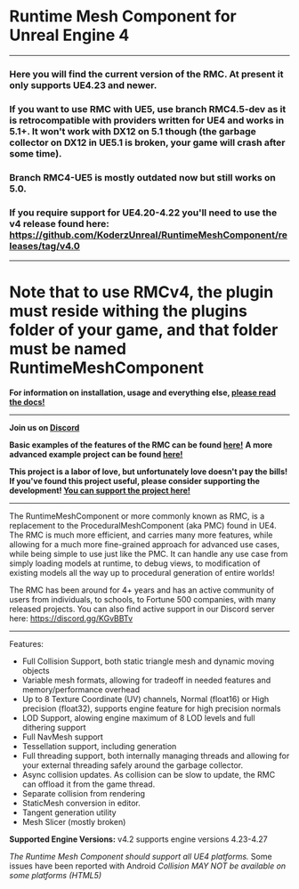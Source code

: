 # Runtime Mesh Component for Unreal Engine 4
---
### Here you will find the current version of the RMC. At present it only supports UE4.23 and newer.  
### If you want to use RMC with UE5, use branch RMC4.5-dev as it is retrocompatible with providers written for UE4 and works in 5.1+. It won't work with DX12 on 5.1 though (the garbage collector on DX12 in UE5.1 is broken, your game will crash after some time).
### Branch RMC4-UE5 is mostly outdated now but still works on 5.0.
### If you require support for UE4.20-4.22 you'll need to use the v4 release found here: https://github.com/KoderzUnreal/RuntimeMeshComponent/releases/tag/v4.0
---
# Note that to use RMCv4, the plugin must reside withing the plugins folder of your game, and that folder must be named RuntimeMeshComponent

**For information on installation, usage and everything else, [please read the docs!](https://runtimemesh.koderz.io/)**

---
**Join us on [Discord](https://discord.gg/KGvBBTv)**

**Basic examples of the features of the RMC can be found [here!](https://github.com/TriAxis-Games/RuntimeMeshComponent-Examples)**
**A more advanced example project can be found [here!](https://github.com/Moddingear/Hexagons)**

**This project is a labor of love, but unfortunately love doesn't pay the bills!
If you've found this project useful, please consider supporting the development!
[You can support the project here!](https://github.com/Koderz/RuntimeMeshComponent/wiki/Support-the-development!)**

---

The RuntimeMeshComponent or more commonly known as RMC, is a replacement to the ProceduralMeshComponent (aka PMC) found in UE4. The RMC is much more efficient, and carries many more features, while allowing for a much more fine-grained approach for advanced use cases, while being simple to use just like the PMC. It can handle any use case from simply loading models at runtime, to debug views, to modification of existing models all the way up to procedural generation of entire worlds!

The RMC has been around for 4+ years and has an active community of users from individuals, to schools, to Fortune 500 companies, with many released projects. You can also find active support in our Discord server here: https://discord.gg/KGvBBTv

---

Features:
* Full Collision Support, both static triangle mesh and dynamic moving objects
* Variable mesh formats, allowing for tradeoff in needed features and memory/performance overhead
* Up to 8 Texture Coordinate (UV) channels, Normal (float16) or High precision (float32), supports engine feature for high precision normals
* LOD Support, alowing engine maximum of 8 LOD levels and full dithering support
* Full NavMesh support
* Tessellation support, including generation
* Full threading support, both internally managing threads and allowing for your external threading safely around the garbage collector.
* Async collision updates. As collision can be slow to update, the RMC can offload it from the game thread.
* Separate collision from rendering
* StaticMesh conversion in editor.
* Tangent generation utility
* Mesh Slicer (mostly broken)



**Supported Engine Versions:**
v4.2 supports engine versions 4.23-4.27

*The Runtime Mesh Component should support all UE4 platforms.*
Some issues have been reported with Android
*Collision MAY NOT be available on some platforms (HTML5)*
